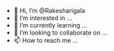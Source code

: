 - 👋 Hi, I’m @Rakesharigala
- 👀 I’m interested in ...
- 🌱 I’m currently learning ...
- 💞️ I’m looking to collaborate on ...
- 📫 How to reach me ...

<!---
Rakesharigala/Rakesharigala is a ✨ special ✨ repository because its `README.md` (this file) appears on your GitHub profile.
You can click the Preview link to take a look at your changes.
--->
